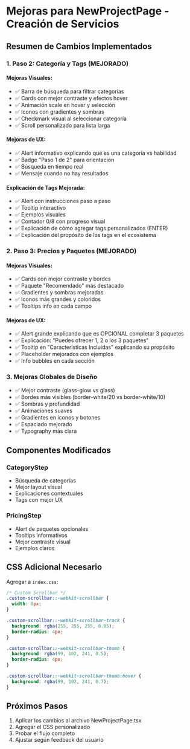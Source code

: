 # Mejoras para NewProjectPage - Creación de Servicios

## Resumen de Cambios Implementados

### 1. **Paso 2: Categoría y Tags (MEJORADO)**

#### Mejoras Visuales:
- ✅ Barra de búsqueda para filtrar categorías
- ✅ Cards con mejor contraste y efectos hover
- ✅ Animación scale en hover y selección
- ✅ Iconos con gradientes y sombras
- ✅ Checkmark visual al seleccionar categoría
- ✅ Scroll personalizado para lista larga

#### Mejoras de UX:
- ✅ Alert informativo explicando qué es una categoría vs habilidad
- ✅ Badge "Paso 1 de 2" para orientación
- ✅ Búsqueda en tiempo real
- ✅ Mensaje cuando no hay resultados

#### Explicación de Tags Mejorada:
- ✅ Alert con instrucciones paso a paso
- ✅ Tooltip interactivo
- ✅ Ejemplos visuales
- ✅ Contador 0/8 con progreso visual
- ✅ Explicación de cómo agregar tags personalizados (ENTER)
- ✅ Explicación del propósito de los tags en el ecosistema

### 2. **Paso 3: Precios y Paquetes (MEJORADO)**

#### Mejoras Visuales:
- ✅ Cards con mejor contraste y bordes
- ✅ Paquete "Recomendado" más destacado
- ✅ Gradientes y sombras mejoradas
- ✅ Iconos más grandes y coloridos
- ✅ Tooltips info en cada campo

#### Mejoras de UX:
- ✅ Alert grande explicando que es OPCIONAL completar 3 paquetes
- ✅ Explicación: "Puedes ofrecer 1, 2 o los 3 paquetes"
- ✅ Tooltip en "Características Incluidas" explicando su propósito
- ✅ Placeholder mejorados con ejemplos
- ✅ Info bubbles en cada sección

### 3. **Mejoras Globales de Diseño**

- ✅ Mejor contraste (glass-glow vs glass)
- ✅ Bordes más visibles (border-white/20 vs border-white/10)
- ✅ Sombras y profundidad
- ✅ Animaciones suaves
- ✅ Gradientes en iconos y botones
- ✅ Espaciado mejorado
- ✅ Typography más clara

## Componentes Modificados

### CategoryStep
- Búsqueda de categorías
- Mejor layout visual
- Explicaciones contextuales
- Tags con mejor UX

### PricingStep
- Alert de paquetes opcionales
- Tooltips informativos
- Mejor contraste visual
- Ejemplos claros

## CSS Adicional Necesario

Agregar a `index.css`:

```css
/* Custom Scrollbar */
.custom-scrollbar::-webkit-scrollbar {
  width: 8px;
}

.custom-scrollbar::-webkit-scrollbar-track {
  background: rgba(255, 255, 255, 0.05);
  border-radius: 4px;
}

.custom-scrollbar::-webkit-scrollbar-thumb {
  background: rgba(99, 102, 241, 0.5);
  border-radius: 4px;
}

.custom-scrollbar::-webkit-scrollbar-thumb:hover {
  background: rgba(99, 102, 241, 0.7);
}
```

## Próximos Pasos

1. Aplicar los cambios al archivo NewProjectPage.tsx
2. Agregar el CSS personalizado
3. Probar el flujo completo
4. Ajustar según feedback del usuario

